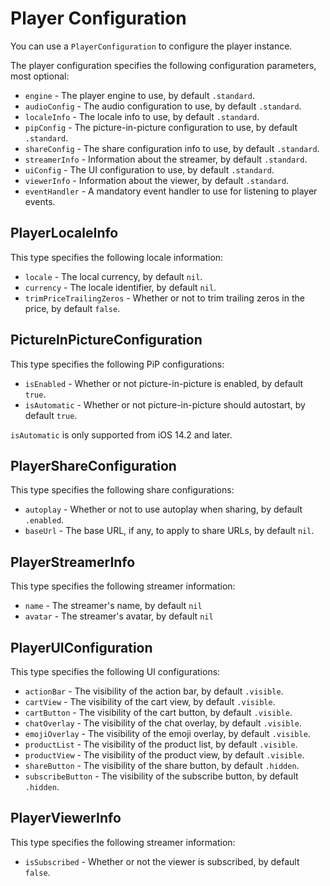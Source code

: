 # Player Configuration

You can use a `PlayerConfiguration` to configure the player instance. 

The player configuration specifies the following configuration parameters, most optional:

* `engine` - The player engine to use, by default `.standard`.
* `audioConfig` - The audio configuration to use, by default `.standard`.
* `localeInfo` - The locale info to use, by default `.standard`.
* `pipConfig` - The picture-in-picture configuration to use, by default `.standard`.
* `shareConfig` - The share configuration info to use, by default `.standard`.
* `streamerInfo` - Information about the streamer, by default `.standard`.
* `uiConfig` - The UI configuration to use, by default `.standard`.
* `viewerInfo` - Information about the viewer, by default `.standard`.
* `eventHandler` - A mandatory event handler to use for listening to player events.


## PlayerLocaleInfo

This type specifies the following locale information:

* `locale` - The local currency, by default `nil`.
* `currency` - The locale identifier, by default `nil`. 
* `trimPriceTrailingZeros` - Whether or not to trim trailing zeros in the price, by default `false`.


## PictureInPictureConfiguration

This type specifies the following PiP configurations:

* `isEnabled` - Whether or not picture-in-picture is enabled, by default `true`.
* `isAutomatic` - Whether or not picture-in-picture should autostart, by default `true`.

`isAutomatic` is only supported from iOS 14.2 and later.


## PlayerShareConfiguration

This type specifies the following share configurations:

* `autoplay` - Whether or not to use autoplay when sharing, by default `.enabled`.
* `baseUrl` - The base URL, if any, to apply to share URLs, by default `nil`.


## PlayerStreamerInfo

This type specifies the following streamer information:

* `name` - The streamer's name, by default `nil` 
* `avatar` - The streamer's avatar, by default `nil`


## PlayerUIConfiguration

This type specifies the following UI configurations:

* `actionBar` - The visibility of the action bar, by default `.visible`.
* `cartView` - The visibility of the cart view, by default `.visible`. 
* `cartButton` - The visibility of the cart button, by default `.visible`.
* `chatOverlay` - The visibility of the chat overlay, by default `.visible`.
* `emojiOverlay` - The visibility of the emoji overlay, by default `.visible`.
* `productList` - The visibility of the product list, by default `.visible`.
* `productView` - The visibility of the product view, by default `.visible`.
* `shareButton` - The visibility of the share button, by default `.hidden`.
* `subscribeButton` - The visibility of the subscribe button, by default `.hidden`.


## PlayerViewerInfo

This type specifies the following streamer information:

* `isSubscribed` - Whether or not the viewer is subscribed, by default `false`.
